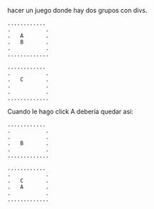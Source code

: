 hacer un juego donde hay dos grupos con divs.

```
............
.			.
.	A		.
.	B		.
.			.
.............

............
.			.
.	C		.
.			.
.			.
.............
```

Cuando le hago click A debería quedar asi:

```
............
.			.
.			.
.	B		.
.			.
.............

............
.			.
.	C		.
.	A		.
.			.
.............

```
